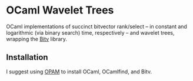 # OCaml Wavelet Trees
OCaml implementations of succinct bitvector rank/select – in constant and logarithmic (via binary search) time, respectively – and wavelet trees, wrapping the [Bitv](https://github.com/backtracking/bitv) library.

## Installation
I suggest using [OPAM](https://opam.ocaml.org/) to install OCaml, OCamlfind, and Bitv.
